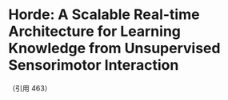 # Horde: A Scalable Real-time Architecture for Learning Knowledge from Unsupervised Sensorimotor Interaction
（引用 463）